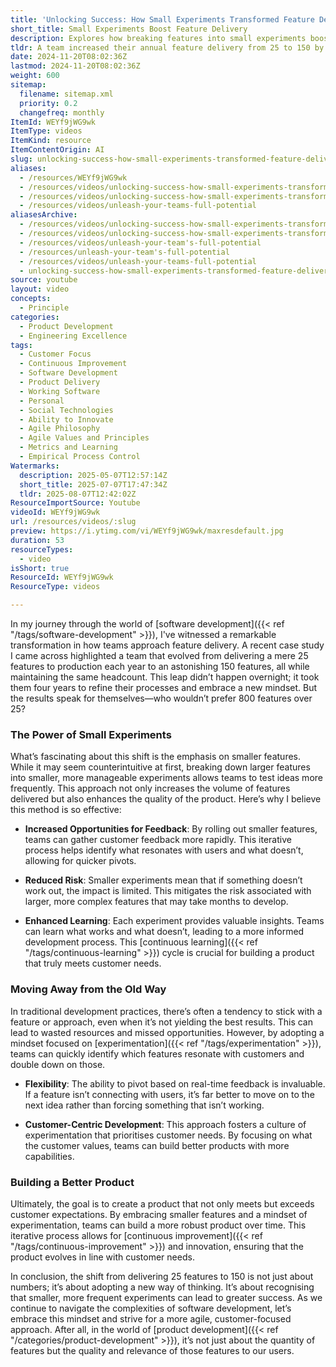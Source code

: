 ```yaml
---
title: 'Unlocking Success: How Small Experiments Transformed Feature Delivery from 25 to 150 in Software Development'
short_title: Small Experiments Boost Feature Delivery
description: Explores how breaking features into small experiments boosts software delivery, enabling teams to deliver more features, reduce risk, and improve customer-focused products.
tldr: A team increased their annual feature delivery from 25 to 150 by breaking down work into smaller experiments, enabling faster feedback, reduced risk, and continuous learning without increasing headcount. This approach allowed them to quickly identify and focus on features that mattered most to customers, leading to better products. Development managers should consider adopting small, frequent experiments to drive both speed and quality in feature delivery.
date: 2024-11-20T08:02:36Z
lastmod: 2024-11-20T08:02:36Z
weight: 600
sitemap:
  filename: sitemap.xml
  priority: 0.2
  changefreq: monthly
ItemId: WEYf9jWG9wk
ItemType: videos
ItemKind: resource
ItemContentOrigin: AI
slug: unlocking-success-how-small-experiments-transformed-feature-delivery-from-25-to-150-in-software-development
aliases:
  - /resources/WEYf9jWG9wk
  - /resources/videos/unlocking-success-how-small-experiments-transformed-feature-delivery-from-25-to-150-in-software-development-WEYf9jWG9wk
  - /resources/videos/unlocking-success-how-small-experiments-transformed-feature-delivery-from-25-to-150-in-software-development
  - /resources/videos/unleash-your-teams-full-potential
aliasesArchive:
  - /resources/videos/unlocking-success-how-small-experiments-transformed-feature-delivery-from-to-in-software-development
  - /resources/videos/unlocking-success-how-small-experiments-transformed-feature-delivery-from-25-to-150-in-software-development
  - /resources/videos/unleash-your-team's-full-potential
  - /resources/unleash-your-team's-full-potential
  - /resources/videos/unleash-your-teams-full-potential
  - unlocking-success-how-small-experiments-transformed-feature-delivery-from-25-to-150-in-software-development-WEYf9jWG9wk
source: youtube
layout: video
concepts:
  - Principle
categories:
  - Product Development
  - Engineering Excellence
tags:
  - Customer Focus
  - Continuous Improvement
  - Software Development
  - Product Delivery
  - Working Software
  - Personal
  - Social Technologies
  - Ability to Innovate
  - Agile Philosophy
  - Agile Values and Principles
  - Metrics and Learning
  - Empirical Process Control
Watermarks:
  description: 2025-05-07T12:57:14Z
  short_title: 2025-07-07T17:47:34Z
  tldr: 2025-08-07T12:42:02Z
ResourceImportSource: Youtube
videoId: WEYf9jWG9wk
url: /resources/videos/:slug
preview: https://i.ytimg.com/vi/WEYf9jWG9wk/maxresdefault.jpg
duration: 53
resourceTypes:
  - video
isShort: true
ResourceId: WEYf9jWG9wk
ResourceType: videos

---
```

In my journey through the world of [software development]({{< ref "/tags/software-development" >}}), I've witnessed a remarkable transformation in how teams approach feature delivery. A recent case study I came across highlighted a team that evolved from delivering a mere 25 features to production each year to an astonishing 150 features, all while maintaining the same headcount. This leap didn’t happen overnight; it took them four years to refine their processes and embrace a new mindset. But the results speak for themselves—who wouldn’t prefer 800 features over 25?

### The Power of Small Experiments

What’s fascinating about this shift is the emphasis on smaller features. While it may seem counterintuitive at first, breaking down larger features into smaller, more manageable experiments allows teams to test ideas more frequently. This approach not only increases the volume of features delivered but also enhances the quality of the product. Here’s why I believe this method is so effective:

- **Increased Opportunities for Feedback**: By rolling out smaller features, teams can gather customer feedback more rapidly. This iterative process helps identify what resonates with users and what doesn’t, allowing for quicker pivots.
  
- **Reduced Risk**: Smaller experiments mean that if something doesn’t work out, the impact is limited. This mitigates the risk associated with larger, more complex features that may take months to develop.

- **Enhanced Learning**: Each experiment provides valuable insights. Teams can learn what works and what doesn’t, leading to a more informed development process. This [continuous learning]({{< ref "/tags/continuous-learning" >}}) cycle is crucial for building a product that truly meets customer needs.

### Moving Away from the Old Way

In traditional development practices, there’s often a tendency to stick with a feature or approach, even when it’s not yielding the best results. This can lead to wasted resources and missed opportunities. However, by adopting a mindset focused on [experimentation]({{< ref "/tags/experimentation" >}}), teams can quickly identify which features resonate with customers and double down on those.

- **Flexibility**: The ability to pivot based on real-time feedback is invaluable. If a feature isn’t connecting with users, it’s far better to move on to the next idea rather than forcing something that isn’t working.

- **Customer-Centric Development**: This approach fosters a culture of experimentation that prioritises customer needs. By focusing on what the customer values, teams can build better products with more capabilities.

### Building a Better Product

Ultimately, the goal is to create a product that not only meets but exceeds customer expectations. By embracing smaller features and a mindset of experimentation, teams can build a more robust product over time. This iterative process allows for [continuous improvement]({{< ref "/tags/continuous-improvement" >}}) and innovation, ensuring that the product evolves in line with customer needs.

In conclusion, the shift from delivering 25 features to 150 is not just about numbers; it’s about adopting a new way of thinking. It’s about recognising that smaller, more frequent experiments can lead to greater success. As we continue to navigate the complexities of software development, let’s embrace this mindset and strive for a more agile, customer-focused approach. After all, in the world of [product development]({{< ref "/categories/product-development" >}}), it’s not just about the quantity of features but the quality and relevance of those features to our users.
